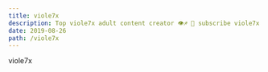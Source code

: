 ```yaml
---
title: viole7x
description: Top viole7x adult content creator 👁♐️ 👑 subscribe viole7x to my porn site below IG viole7x
date: 2019-08-26
path: /viole7x
---
```


viole7x